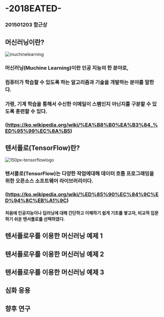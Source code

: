 # -2018EATED-
### 201501203 함근상
## 머신러닝이란?
![muchinelearning](https://user-images.githubusercontent.com/39981622/49633775-fb3f9f80-fa3d-11e8-8966-6cb48d5e4356.jpg)



 ###  머신러닝(Muchine Learning)이란 인공 지능의 한 분야로, 
### 컴퓨터가 학습할 수 있도록 하는 알고리즘과 기술을 개발하는 분야를 말한다. 
### 가령, 기계 학습을 통해서 수신한 이메일이 스팸인지 아닌지를 구분할 수 있도록 훈련할 수 있다.
### (https://ko.wikipedia.org/wiki/%EA%B8%B0%EA%B3%84_%ED%95%99%EC%8A%B5)


## 텐서플로(TensorFlow)란?
![150px-tensorflowlogo](https://user-images.githubusercontent.com/39981622/49634216-6342b580-fa3f-11e8-96d8-b5d9545ae8ed.jpg)
 ### 텐서플로(TensorFlow)는 다양한 작업에대해 데이터 흐름 프로그래밍을 위한 오픈소스 소프트웨어 라이브러리이다. 
 ### (https://ko.wikipedia.org/wiki/%ED%85%90%EC%84%9C%ED%94%8C%EB%A1%9C)
 
 #### 처음에 인공지능이나 딥러닝에 대해 간단하고 이해하기 쉽게 기초를 쌓고자, 비교적 입문하기 쉬운 텐서플로를 선택하였다.

## 텐서플로우를 이용한 머신러닝 예제 1

## 텐서플로우를 이용한 머신러닝 예제 2

## 텐서플로우를 이용한 머신러닝 예제 3

## 심화 응용

## 향후 연구
